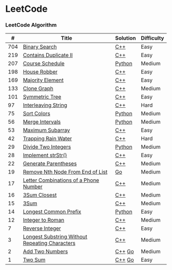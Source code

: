 LeetCode
========

### LeetCode Algorithm


| #   | Title                                                                                                                              | Solution                                                                                   | Difficulty |
| --- | ---------------------------------------------------------------------------------------------------------------------------------- | ------------------------------------------------------------------------------------------ | ---------- |
| 704 | [Binary Search](https://leetcode-cn.com/problems/binary-search/description/)                                                       | [C++](./algorithms/cpp/BinarySearch.cpp)                                                   | Easy       |
| 219 | [Contains Duplicate II](https://leetcode-cn.com/problems/contains-duplicate-ii/description/)                                       | [C++](./algorithms/cpp/ContainsDuplicateII.cpp)                                            | Easy       |
| 207 | [Course Schedule](https://leetcode-cn.com/problems/course-schedule/)                                                               | [Python](./algorithms/python3/207.CourseSchedule.py)                                       | Medium     |
| 198 | [House Robber](https://leetcode-cn.com/problems/house-robber/description/)                                                         | [C++](./algorithms/cpp/HouseRobber.cpp)                                                    | Easy       |
| 169 | [Majority Element](https://leetcode-cn.com/problems/majority-element/description/)                                                 | [C++](./algorithms/cpp/MajorityElement.cpp)                                                | Easy       |
| 133 | [Clone Graph](https://leetcode-cn.com/problems/clone-graph/description/)                                                           | [C++](./algorithms/cpp/CloneGraph.cpp)                                                     | Medium     |
| 101 | [Symmetric Tree](https://leetcode-cn.com/problems/symmetric-tree/description/)                                                     | [C++](./algorithms/cpp/SymmetricTree.cpp)                                                  | Easy       |
| 97  | [Interleaving String](https://leetcode-cn.com/problems/interleaving-string/description/)                                           | [C++](./algorithms/cpp/InterleavingString.cpp)                                             | Hard       |
| 75  | [Sort Colors](https://leetcode-cn.com/problems/sort-colors/description/)                                                           | [Python](./algorithms/python3/SortColors.py)                                               | Medium     |
| 56  | [Merge Intervals](https://leetcode-cn.com/problems/merge-intervals/)                                                               | [Python](./algorithms/python3/MergeIntervals.py)                                           | Medium     |
| 53  | [Maximum Subarray](https://leetcode-cn.com/problems/maximum-subarray/description/)                                                 | [C++](./algorithms/cpp/MaximumSubarray.cpp)                                                | Easy       |
| 42  | [Trapping Rain Water](https://leetcode-cn.com/problems/trapping-rain-water/description/)                                           | [C++](./algorithms/cpp/TrappingRainWater.cpp)                                              | Hard       |
| 29  | [Divide Two Integers](https://leetcode-cn.com/problems/divide-two-integers/)                                                       | [Python](./algorithms/python3/29.DivideTwoIntegers.py)                                     | Medium     |
| 28  | [Implement strStr()](https://leetcode-cn.com/problems/implement-strstr/description/)                                               | [C++](./algorithms/cpp/ImplementstrStr.cpp)                                                | Easy       |
| 22  | [Generate Parentheses](https://leetcode-cn.com/problems/generate-parentheses/description/)                                         | [C++](./algorithms/cpp/GenerateParentheses.cpp)                                            | Medium     |
| 19  | [Remove Nth Node From End of List](https://leetcode-cn.com/problems/remove-nth-node-from-end-of-list/description/)                 | [Go](./algorithms/golang/19.RemoveNthNodeFromEndofList.go)                                 | Medium     |
| 17  | [Letter Combinations of a Phone Number](https://leetcode-cn.com/problems/letter-combinations-of-a-phone-number/description/)       | [C++](./algorithms/cpp/LetterCombinationsofaPhoneNumber.cpp)                               | Medium     |
| 16  | [3Sum Closest](https://leetcode-cn.com/problems/3sum-closest/description/)                                                         | [C++](./algorithms/cpp/3SumClosest.cpp)                                                    | Medium     |
| 15  | [3Sum](https://leetcode-cn.com/problems/3sum/description/)                                                                         | [C++](./algorithms/cpp/3Sum.cpp)                                                           | Medium     |
| 14  | [Longest Common Prefix](https://leetcode-cn.com/problems/longest-common-prefix/description/)                                       | [Python](./algorithms/python3/LongestCommonPrefix.py)                                      | Easy       |
| 12  | [Integer to Roman](https://leetcode-cn.com/problems/integer-to-roman/description/)                                                 | [C++](./algorithms/cpp/IntegertoRoman.cpp)                                                 | Medium     |
| 7   | [Reverse Integer](https://leetcode-cn.com/problems/reverse-integer/)                                                               | [C++](./algorithms/cpp/7.reverse_integer.cpp)                                              | Easy       |
| 3   | [Longest Substring Without Repeating Characters](https://leetcode-cn.com/problems/longest-substring-without-repeating-characters/) | [C++](./algorithms/cpp/3.longest_substring_without_repeating_characters.cpp)               | Medium     |
| 2   | [Add Two Numbers](https://leetcode-cn.com/problems/add-two-numbers/)                                                               | [C++](./algorithms/cpp/2.add_two_numbers.cpp) [Go](./algorithms/golang/2.AddTwoNumbers.go) | Medium     |
| 1   | [Two Sum](https://leetcode-cn.com/problems/two-sum/description/)                                                                   | [C++](./algorithms/cpp/1.two_sum.cpp) [Go](./algorithms/golang/1.TwoSum.go)                | Easy       |